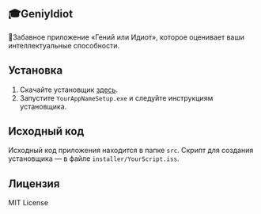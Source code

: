 ## 🎓GeniyIdiot
🧠Забавное приложение «Гений или Идиот», которое оценивает ваши интеллектуальные способности.

## Установка
1. Скачайте установщик [здесь](****).
2. Запустите `YourAppNameSetup.exe` и следуйте инструкциям установщика.

## Исходный код
Исходный код приложения находится в папке `src`. Скрипт для создания установщика — в файле `installer/YourScript.iss`.

## Лицензия
MIT License
